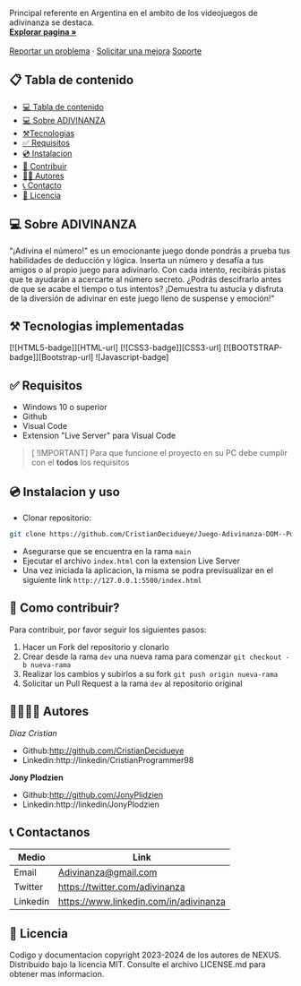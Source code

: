 <p>
Principal referente en Argentina en el ambito de los videojuegos de adivinanza se destaca.
<br>
<a href="https://nexus-89i.netlify.app" alt ="">
<strong>Explorar pagina »</strong>
</a>
<br>
<br>
<a href="https://nexus-89i.netlify.app">Reportar un problema</a>
 ·
<a href="https://nexus-89i.netlify.app">Solicitar una mejora</a>
<a href="https://nexus-89i.netlify.app">Soporte</a>
</p>
 </div>

## 📋 Tabla de contenido
<!----Control mas espacio para seleccionar categoria en el parentesis---->
- [💻 Tabla de contenido](#📋-tabla-de-contenido)
- [💻 Sobre ADIVINANZA](#💻-sobre-adivinanza)
- [⚒️Tecnologias](#⚒️-tecnologias-implementadas)
- [✅ Requisitos](#✅-requisitos)
- [💿 Instalacion](#💿-instalacion-y-uso)
- [🤝 Contribuir](#🤝-como-contribuir)
- [👨‍💻 Autores](#👨‍💻👩‍💻-autores)
- [📞 Contacto](#📞-contactanos)
- [📄 Licencia](#📄-licencia)

## 💻 Sobre ADIVINANZA

"¡Adivina el número!" es un emocionante juego donde pondrás a prueba tus habilidades de deducción y lógica. Inserta un número y desafía a tus amigos o al propio juego para adivinarlo. Con cada intento, recibirás pistas que te ayudarán a acercarte al número secreto. ¿Podrás descifrarlo antes de que se acabe el tiempo o tus intentos? ¡Demuestra tu astucia y disfruta de la diversión de adivinar en este juego lleno de suspense y emoción!"


## ⚒️ Tecnologias implementadas


[![HTML5-badge]][HTML-url]
[![CSS3-badge]][CSS3-url]
[![BOOTSTRAP-badge]][Bootstrap-url]
![Javascript-badge]

## ✅ Requisitos

- Windows 10 o superior
- Github
- Visual Code
- Extension "Live Server" para Visual Code

> [ !IMPORTANT]
> Para que funcione el proyecto en su PC debe cumplir con el **todos** los requisitos

## 💿 Instalacion y uso

- Clonar repositorio:

```bash
git clone https://github.com/CristianDecidueye/Juego-Adivinanza-DOM--Punto-1
```

- Asegurarse que se encuentra en la rama `main`
- Ejecutar el archivo `index.html` con la extension Live Server
- Una vez iniciada la aplicacion, la misma se podra previsualizar en el siguiente link `http://127.0.0.1:5500/index.html`

## 🤝 Como contribuir?

Para contribuir, por favor seguir los siguientes pasos:

1. Hacer un Fork del repositorio y clonarlo
2. Crear desde la rama `dev` una nueva rama para comenzar `git checkout -b nueva-rama`
3. Realizar los cambios y subirlos a su fork `git push origin nueva-rama`
4. Solicitar un Pull Request a la rama `dev` al repositorio original

## 👨‍💻👩‍💻 Autores

_Diaz Cristian_

- Github:http://github.com/CristianDecidueye
- Linkedin:http://linkedin/CristianProgrammer98

**Jony Plodzien**

- Github:http://github.com/JonyPlidzien
- Linkedin:http://linkedin/JonyPlodzien

## 📞 Contactanos

| Medio    | Link                              |
| -------- | --------------------------------- |
| Email    | Adivinanza@gmail.com                   |
| Twitter  | https://twitter.com/adivinanza         |
| Linkedin | https://www.linkedin.com/in/adivinanza |

## 📄 Licencia

Codigo y documentacion copyright 2023-2024 de los autores de NEXUS. Distribuido bajo la licencia MIT. Consulte el archivo LICENSE.md para obtener mas informacion.






